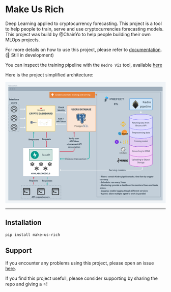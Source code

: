 # Make Us Rich
Deep Learning applied to cryptocurrency forecasting. This project is a tool to help people to train, serve and use 
cryptocurrencies forecasting models. This project was build by @ChainYo to help people building their own MLOps 
projects.

For more details on how to use this project, please refer to [documentation](https://chainyo.github.io/make-us-rich/).
(🚧 Still in development)

You can inspect the training pipeline with the `Kedro Viz` tool, available [here](https://makeusrich-viz.chainyo.tech)

Here is the project simplified architecture:

![Project Architecture](./docs/img/project_architecture.png)

---

## Installation

```bash
pip install make-us-rich
```

## Support

If you encounter any problems using this project, please open an issue [here](https://github.com/ChainYo/make-us-rich/issues).

If you find this project usefull, please consider supporting by sharing the repo and giving a ⭐! 
